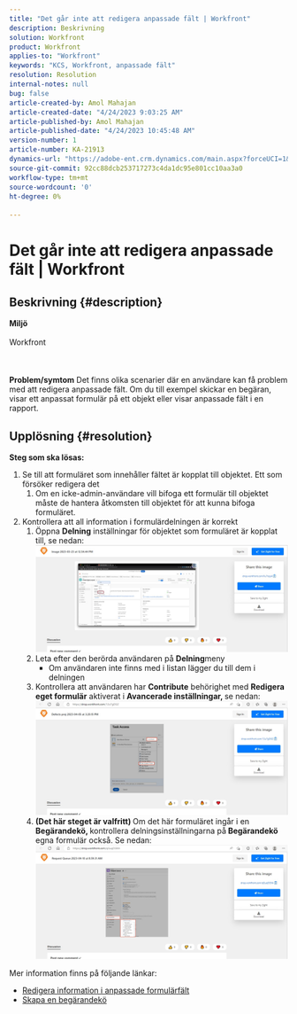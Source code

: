 ```yaml
---
title: "Det går inte att redigera anpassade fält | Workfront"
description: Beskrivning
solution: Workfront
product: Workfront
applies-to: "Workfront"
keywords: "KCS, Workfront, anpassade fält"
resolution: Resolution
internal-notes: null
bug: false
article-created-by: Amol Mahajan
article-created-date: "4/24/2023 9:03:25 AM"
article-published-by: Amol Mahajan
article-published-date: "4/24/2023 10:45:48 AM"
version-number: 1
article-number: KA-21913
dynamics-url: "https://adobe-ent.crm.dynamics.com/main.aspx?forceUCI=1&pagetype=entityrecord&etn=knowledgearticle&id=45df11d9-7ee2-ed11-a7c7-6045bd006c82"
source-git-commit: 92cc88dcb253717273c4da1dc95e801cc10aa3a0
workflow-type: tm+mt
source-wordcount: '0'
ht-degree: 0%

---
```


# Det går inte att redigera anpassade fält | Workfront

## Beskrivning {#description}

<b>Miljö</b><br><br>Workfront<br><br> <br><br><b>Problem/symtom</b>
Det finns olika scenarier där en användare kan få problem med att redigera anpassade fält. Om du till exempel skickar en begäran, visar ett anpassat formulär på ett objekt eller visar anpassade fält i en rapport.


## Upplösning {#resolution}

<b>Steg som ska lösas:</b>
1. Se till att formuläret som innehåller fältet är kopplat till objektet. Ett som försöker redigera det
   1. Om en icke-admin-användare vill bifoga ett formulär till objektet måste de hantera åtkomsten till objektet för att kunna bifoga formuläret.
2. Kontrollera att all information i formulärdelningen är korrekt
   1. Öppna <b>Delning</b> inställningar för objektet som formuläret är kopplat till, se nedan:![](assets/df8c14bb-8be2-ed11-a7c7-6045bd006c82.png)
   2. Leta efter den berörda användaren på <b>Delning</b>meny
      - Om användaren inte finns med i listan lägger du till dem i delningen
   3. Kontrollera att användaren har <b>Contribute</b> behörighet med <b>Redigera eget formulär</b> aktiverat i <b>Avancerade inställningar, </b>se nedan:![](assets/e0da3f1c-8ce2-ed11-a7c7-6045bd006c82.png)
   4. <b>(Det här steget är valfritt) </b>Om det här formuläret ingår i en<b> Begärandekö, </b>kontrollera delningsinställningarna på<b> Begärandekö </b>egna formulär också. Se nedan:![](assets/47992451-8ce2-ed11-a7c7-6045bd006c82.png)




Mer information finns på följande länkar:

- [Redigera information i anpassade formulärfält](https://experienceleague.adobe.com/docs/workfront/using/basics/work-with-custom-forms/edit-custom-forms.html?lang=en)
- [Skapa en begärandekö](https://experienceleague.adobe.com/docs/workfront/using/manage-work/requests/create-and-manage-request-queues/create-request-queue.html?lang=en)

